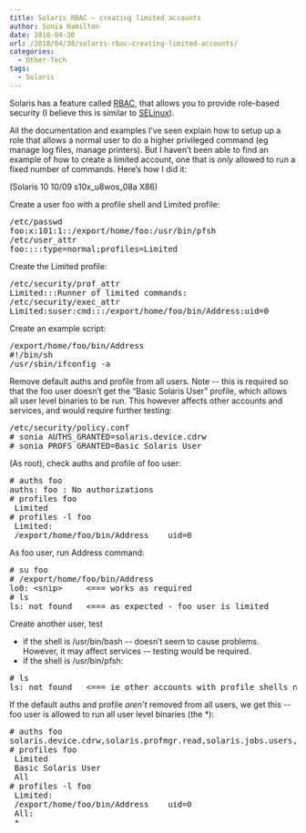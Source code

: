 ```yaml
---
title: Solaris RBAC – creating limited accounts
author: Sonia Hamilton
date: 2010-04-30
url: /2010/04/30/solaris-rbac-creating-limited-accounts/
categories:
  - Other-Tech
tags:
  - Solaris
---
```

Solaris has a feature called [RBAC][1], that allows you to provide role-based security (I believe this is similar to [SELinux][2]).

<!--more-->

All the documentation and examples I&#8217;ve seen explain how to setup up a role that allows a normal user to do a higher privileged command (eg manage log files, manage printers). But I haven&#8217;t been able to find an example of how to create a limited account, one that is *only* allowed to run a fixed number of commands. Here&#8217;s how I did it:

(Solaris 10 10/09 s10x\_u8wos\_08a X86)

Create a user foo with a profile shell and Limited profile:

<pre>/etc/passwd
foo:x:101:1::/export/home/foo:/usr/bin/pfsh
/etc/user_attr
foo::::type=normal;profiles=Limited</pre>

Create the Limited profile:

<pre>/etc/security/prof_attr
Limited:::Runner of limited commands:
/etc/security/exec_attr
Limited:suser:cmd:::/export/home/foo/bin/Address:uid=0</pre>

Create an example script:

<pre>/export/home/foo/bin/Address
#!/bin/sh
/usr/sbin/ifconfig -a</pre>

Remove default auths and profile from all users. Note -- this is required so that the foo user doesn&#8217;t get the &#8220;Basic Solaris User&#8221; profile, which allows all user level binaries to be run. This however affects other accounts and services, and would require further testing:

<pre>/etc/security/policy.conf
# sonia AUTHS_GRANTED=solaris.device.cdrw
# sonia PROFS_GRANTED=Basic Solaris User</pre>

(As root), check auths and profile of foo user:

<pre># auths foo
auths: foo : No authorizations
# profiles foo
 Limited
# profiles -l foo
 Limited:
 /export/home/foo/bin/Address    uid=0</pre>

As foo user, run Address command:

<pre># su foo
# /export/home/foo/bin/Address
lo0: &lt;snip&gt;     &lt;=== works as required
# ls
ls: not found   &lt;=== as expected - foo user is limited</pre>

Create another user, test

  * if the shell is /usr/bin/bash -- doesn&#8217;t seem to cause problems. However, it may affect services -- testing would be required.
  * if the shell is /usr/bin/pfsh:

<pre># ls
ls: not found   &lt;=== ie other accounts with profile shells need a profile explicitly assigned</pre>

If the default auths and profile *aren&#8217;t* removed from all users, we get this -- foo user is allowed to run all user level binaries (the *):

<pre># auths foo
solaris.device.cdrw,solaris.profmgr.read,solaris.jobs.users,solaris.mail.mailq,solaris.admin.usermgr.read,solaris.admin.logsvc.read,solaris.admin.fsmgr.read,solaris.admin.serialmgr.read,solaris.admin.diskmgr.read,solaris.admin.procmgr.user,solaris.compsys.read,solaris.admin.printer.read,solaris.admin.prodreg.read,solaris.admin.dcmgr.read,solaris.snmp.read,solaris.project.read,solaris.admin.patchmgr.read,solaris.network.hosts.read,solaris.admin.volmgr.read
# profiles foo
 Limited
 Basic Solaris User
 All
# profiles -l foo
 Limited:
 /export/home/foo/bin/Address    uid=0
 All:
 *</pre>

 [1]: http://en.wikipedia.org/wiki/Role-based_access_control
 [2]: http://en.wikipedia.org/wiki/Selinux
